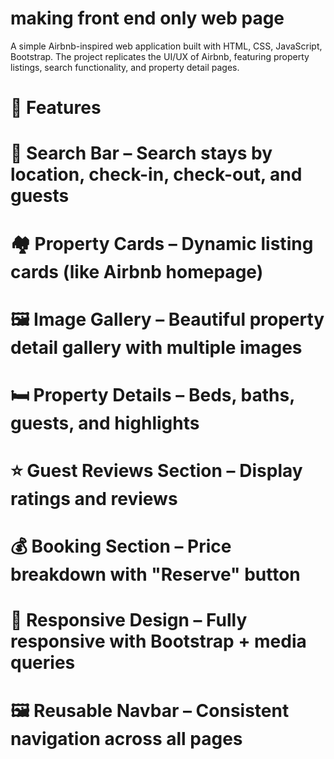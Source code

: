 # making front end only web page

A simple Airbnb-inspired web application built with HTML, CSS, JavaScript, Bootstrap.
The project replicates the UI/UX of Airbnb, featuring property listings, search functionality, and property detail pages.

#  🚀 Features

#  🔎 Search Bar – Search stays by location, check-in, check-out, and guests

#  🏘 Property Cards – Dynamic listing cards (like Airbnb homepage)

#  🖼 Image Gallery – Beautiful property detail gallery with multiple images

#  🛏 Property Details – Beds, baths, guests, and highlights

#  ⭐ Guest Reviews Section – Display ratings and reviews

#  💰 Booking Section – Price breakdown with "Reserve" button

#  📱 Responsive Design – Fully responsive with Bootstrap + media queries

#  🖼 Reusable Navbar – Consistent navigation across all pages